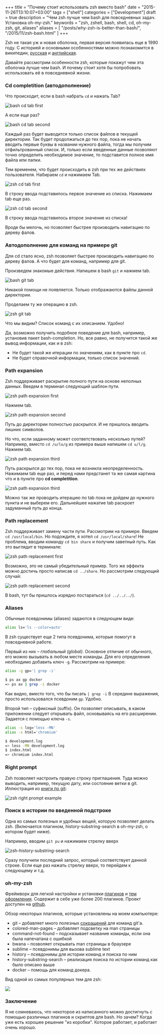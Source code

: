 +++
title = "Почему стоит использовать zsh вместо bash"
date = "2015-11-26T13:10:07+03:00"
tags = ["shell"]
categories = ["Development"]
draft = true
description = "Чем zsh лучше чем bash для повседневных задач. Установка oh-my-zsh."
keywords = "zsh, zshell, bash, shell, cd, oh-my-zsh, git, aliases"
aliases = [
    "/posts/why-zsh-is-better-than-bash/",
    "/2015/11/zsh-bash.html"
]
+++

Zsh не такая уж и новая оболочка, первая версия появилась еще в 1990 году. С историей и основными особенностями можно познакомится в википедии, [русская](https://ru.wikipedia.org/wiki/Zsh) и [английская](https://en.wikipedia.org/wiki/Z_shell).

Давайте рассмотрим особенности zsh, которые покажут чем эта оболочка лучше чем bash. И почему стоит хотя бы попробовать использовать её в повседневной жизни.

### Cd completition (автодополнение)
Что происходит, если в bash набрать `cd` и нажать Tab?

![bash cd tab first](https://lh3.googleusercontent.com/-8iOm_Ix2cxE/VlawDdhnxPI/AAAAAAAAAjo/fybejZjCiJs/s640-Ic42/Screenshot%2525202015-11-23%25252009.44.27.png)

А если еще раз?

![bash cd tab second](https://lh3.googleusercontent.com/-9EtosbNV72U/VlawDQ65VCI/AAAAAAAAAkE/hQ1XsEusWbA/s640-Ic42/Screenshot%2525202015-11-23%25252009.44.47.png)

Каждый раз будет выводится только список файлов в текущей директории. Так будет продолжаться до тех пор, пока не начать вводить первые буквы в названии нужного файла, тогда мы получим отфильтрованный список. И, только если введенные данные позволяют точно определить необходимое значение, то подставится полное имя файла или папки.

Тем временем, что будет происходить в zsh при тех же действиях пользователя. Набираем `cd` и нажимаем Tab.

![zsh cd tab first](https://lh3.googleusercontent.com/-BSBLwCuwbGw/VlawDaG8oEI/AAAAAAAAAjw/dB7bM5n6iqg/s640-Ic42/Screenshot%2525202015-11-23%25252009.46.15.png)

В строку ввода подставилось первое значение из списка. Нажимаем tab еще раз.

![zsh cd tab second](https://lh3.googleusercontent.com/-Dc119BYH764/VlawD4ymcII/AAAAAAAAAkI/V7EzDl0DuJA/s640-Ic42/Screenshot%2525202015-11-23%25252009.47.34.png)

В строку ввода подставилось второе значение из списка!

Вроде бы мелочь, но позволяет быстрее производить навигацию по дереву фалов.

### Автодополнение для команд на примере git
Для cd стало ясно, zsh позволяет быстрее производить навигацию по дереву фалов. А что будет для команд, например для git.

Произведем знакомые действия. Напишем в bash `git` и нажмем tab.

![bash git tab](https://lh3.googleusercontent.com/-2XI7N9lTfA4/VlawD66cYSI/AAAAAAAAAj4/3Pi57w0iQbA/s640-Ic42/Screenshot%2525202015-11-26%25252009.32.26.png)

Никакой помощи не появляется. Только отображаются файлы данной директории.

Проделаем ту же операцию в zsh.

![zsh git tab](https://lh3.googleusercontent.com/-8dn01qWVJd4/VlawEI4aHTI/AAAAAAAAAjk/i2wF_bGGo7c/s640-Ic42/Screenshot%2525202015-11-26%25252009.33.24.png)

Что мы видим? Список команд с их описанием. Удобно!

Да, возможно получить подобное поведение для bash, например, установив пакет bash-completion. Но, все равно, не получится такой же вывод информации, как и в zsh:

* Не будет такой же итерации по значениям, как в пункте про `cd`.
* Не будет справочной информации, только список значений.

### Path expansion
Zsh поддерживает раскрытие полного пути на основе неполных данных. Введем в терминал следующий шаблон пути.

![zsh path expansion first](https://lh3.googleusercontent.com/-JkUKjONlTM0/VlawEFd1zdI/AAAAAAAAAkM/cU-dPKShFg8/s640-Ic42/Screenshot%2525202015-11-26%25252009.59.58.png)

Нажмем tab.

![zsh path expansion second](https://lh3.googleusercontent.com/-dA_uysuc3-s/VlawEcceJZI/AAAAAAAAAkA/naoYDI9fJQc/s640-Ic42/Screenshot%2525202015-11-26%25252010.00.08.png)

Путь до директории полностью раскрылся. И не пришлось вводить лишних символов.

Но что, если заданному может соответствовать несколько путей? Например, вместо `cd /u/lo/g` из примера выше напишем `cd u/l/g`. Нажмем tab.

![zsh path expansion third](https://lh3.googleusercontent.com/-RXcaxKd0UZc/VlawEQAE_II/AAAAAAAAAkQ/nePq8mG_mJc/s640-Ic42/Screenshot%2525202015-11-26%25252010.00.31.png)

Путь раскрылся до тех пор, пока не возникла неопределенность. Нажимаем tab еще раз, и перед нами предстанет та же самая картина что и в пункте про **cd completition**.

![zsh path expansion third](https://lh3.googleusercontent.com/-YvpzsGE9ZiU/VlawEt6KbRI/AAAAAAAAAjs/8J7ogcuB5YU/s640-Ic42/Screenshot%2525202015-11-26%25252010.00.46.png)

Можно так же проводить итерацию по tab пока не дойдем до нужного пункта и не выберем его. Дальнейшее нажатие tab раскроет задуманный путь до конца.

### Path replacement
Zsh поддерживает замену части пути. Рассмотрим на примере. Введем `cd /usr/local/bin`. Но подождите, я хотел  `cd /usr/local/share`!  Не проблема, вводим команду `cd bin share` и получим заветный путь. Как это выглядит в терминале:

![zsh path replacement first](https://lh3.googleusercontent.com/-P_Kx_CFBWx4/VlawEm_jwkI/AAAAAAAAAj8/F1bj2sVrwgk/s640-Ic42/Screenshot%2525202015-11-26%25252010.02.49.png)

Возможно, это не самый убедительный пример. Того же эффекта можно достичь просто написав `cd ../share`.  Но рассмотрим следующий случай:

![zsh path replacement second](https://lh3.googleusercontent.com/-_eKSxUA5xWc/VlawE9que7I/AAAAAAAAAkU/SuGQ0fm9awE/s640-Ic42/Screenshot%2525202015-11-26%25252010.05.16.png)

B bash, тут бы пришлось изрядно постараться (`cd ../../../`).

### Aliases
Обычные псевдонимы (aliases) задаются в следующем виде:
``` sh
alias ls='ls --color=auto'
```

В zsh существует еще 2 типа псевдонима, которые помогут в повседневной работе.

Первый из них – *глобальный (global)*. Основное отличие от обычного, его можно вызывать в любом месте команды. Для его определения необходимо добавить ключ `-g`.  Рассмотрим на примере:
``` sh
alias -g gp='| grep -i'

$ ps ax gp docker
=> ps ax | grep -i docker
```

Как видно, вместо того, что бы писать `| grep -i` В середине выражения, просто использовался псевдоним `gp`. Удобно.

Второй тип – суфиксный (suffix). Он позволяет описывать, в каком приложении следует открывать файл, основываясь на его расширении. Задается с помощью ключа `-s`.
``` sh
alias -s log='less -MN'
alias -s html='chromium'

$ development.log
=> less -MN development.log
$ index.html
=> chromium index.html
```

### Right prompt
Zsh позволяет настроить правую строку приглашения. Туда можно выводить, например, текущую дату, или состояние ветки в git. Иллюстрация из [книги по git](https://git-scm.com/book/tr/v2/Git-in-Other-Environments-Git-in-Zsh):

![zsh right prompt example](https://lh3.googleusercontent.com/-m6u_sxiII2k/VlbDByw8w2I/AAAAAAAAAkw/E1PlhRAqQw0/s640-Ic42/zsh-prompt.png)

### Поиск в истории по введенной подстроке
Одна из самых полезных и удобных вещей, которую позволяет делать zsh. (Включается плагином, history-substring-search в oh-my-zsh, о котором будет ниже).

Например, вводим `git pu` и нажимаем стрелку вверх

![zsh-history-substring-search](https://lh3.googleusercontent.com/-JcZi_xvm-gM/VlawE0ZiSVI/AAAAAAAAAj0/igudlxn0iDQ/s640-Ic42/Screenshot%2525202015-11-26%25252010.06.25.png)

Сразу получили последний запрос, который соответствует данной строке. Если еще раз нажать стрелку вверх, то перейдем к следующему и т.д.

### oh-my-zsh
Фреймворк для легкой настройки и установки [плагинов](https://github.com/robbyrussell/oh-my-zsh/wiki/Plugins-Overview) и [тем оформления](https://github.com/robbyrussell/oh-my-zsh/wiki/Themes). Содержит в себе уже более 200 плагинов. Проект доступен на [github](https://github.com/robbyrussell/oh-my-zsh).

Обзор некоторых плагинов, которые установлены на моем компьютере:

* git – добавляет много полезных [сокращений](https://github.com/robbyrussell/oh-my-zsh/wiki/Plugin:git) для команд git'a.
* colored-man-pages – добавляет подсветку на man страницы
* command-not-found – подсказывает название команды, если она была напечатана с ошибкой
* bwana – позволяет открывать man страницы в браузере
* sublime – псевдонимы для вызова sublime text
* history – псевдонимы для истории команд и поиска по ним
* history-substring-search – реализация поиска по истории команд как было описано выше
* docker – помощь для команд докера.

Вид одной из самых популярных тем для zsh:

![](https://cloud.githubusercontent.com/assets/2618447/6316862/70f58fb6-ba03-11e4-82c9-c083bf9a6574.png)

### Заключение
Я не сомневаюсь, что некоторое из написанного можно достигнуть с помощью различных плагинов и скриптов для bash. Но зачем? Когда уже есть хорошее решение "из коробки". Которое работает, и работает очень хорошо.
